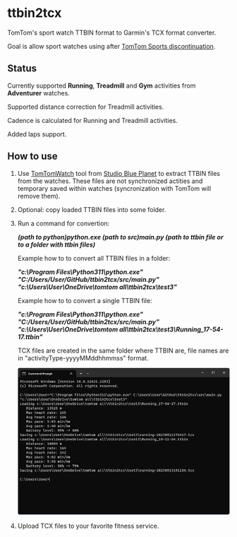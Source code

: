 # ttbin2tcx

TomTom's sport watch TTBIN format to Garmin's TCX format converter.

Goal is allow sport watches using after [TomTom Sports discontinuation](https://help.tomtom.com/hc/en-us/articles/11748276052370).

## Status

Currently supported **Running**, **Treadmill** and **Gym** activities from **Adventurer** watches.

Supported distance correction for Treadmill activities.

Cadence is calculated for Running and Treadmill activities.

Added laps support.

## How to use

1. Use [TomTomWatch](https://github.com/scubajorgen/TomTomWatch) tool from [Studio Blue Planet](https://blog.studioblueplanet.net/software/tomtomwatch) to extract TTBIN files from the watches.
These files are not synchronized actities and temporary saved within watches (syncronization with TomTom will remove them).

2. Optional: copy loaded TTBIN files into some folder.

3. Run a command for convertion:

   ***(path to python)python.exe (path to src)main.py (path to ttbin file or to a folder with ttbin files)***

   Example how to to convert all TTBIN files in a folder:

   ***"c:\Program Files\Python311\python.exe" "C:/Users/User/GitHub/ttbin2tcx/src/main.py" "c:\Users\User\OneDrive\tomtom all\ttbin2tcx\test3"***

   Example how to to convert a single TTBIN file:

   ***"c:\Program Files\Python311\python.exe" "C:/Users/User/GitHub/ttbin2tcx/src/main.py" "c:\Users\User\OneDrive\tomtom all\ttbin2tcx\test3\Running_17-54-17.ttbin"***

   TCX files are created in the same folder where TTBIN are, file names are in "activityType-yyyyMMddhhmmss" format.

   ![](/res/console.png)

4. Upload TCX files to your favorite fitness service.
